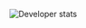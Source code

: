 ![Developer stats](https://github-readme-stats.vercel.app/api?username=CapMactavish241&show_icons=true&theme=dark)
